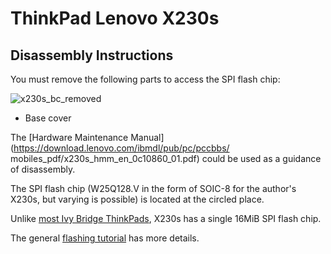 # ThinkPad Lenovo X230s

## Disassembly Instructions

You must remove the following parts to access the SPI flash chip:

![x230s_bc_removed](x230s_bc_removed.jpg)

* Base cover

The [Hardware Maintenance Manual](https://download.lenovo.com/ibmdl/pub/pc/pccbbs/
mobiles_pdf/x230s_hmm_en_0c10860_01.pdf) could be used as a guidance of disassembly.

The SPI flash chip (W25Q128.V in the form of SOIC-8 for the author's X230s, but varying is possible)
is located at the circled place.

Unlike [most Ivy Bridge ThinkPads](Ivy_Bridge_series.md), X230s has a single 16MiB SPI flash chip.

The general [flashing tutorial](../../tutorial/flashing_firmware/index.md) has more details.
